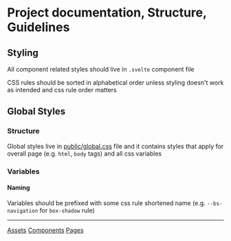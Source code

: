 # Project documentation, Structure, Guidelines

## Styling

All component related styles should live in `.svelte` component file

CSS rules should be sorted in alphabetical order unless styling doesn't work as intended and css rule order matters

## Global Styles

### Structure

Global styles live in [public/global.css](../../public/global.css) file and it contains styles that apply for overall page (e.g. `html`, `body` tags) and all css variables

### Variables

#### Naming

Variables should be prefixed with some css rule shortened name (e.g. `--bs-navigation` for `box-shadow` rule)

---

[Assets](../Assets)
[Components](../Components)
[Pages](../Pages)
